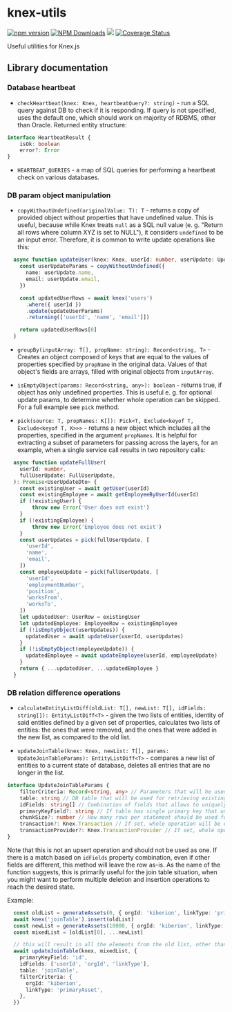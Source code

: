 # knex-utils

[![npm version](http://img.shields.io/npm/v/knex-utils.svg)](https://npmjs.org/package/knex-utils)
[![NPM Downloads](https://img.shields.io/npm/dm/knex-utils.svg)](https://npmjs.org/package/knex-utils)
![](https://github.com/knex/knex-utils/workflows/CI/badge.svg)
[![Coverage Status](https://coveralls.io/repos/knex/knex-utils/badge.svg?branch=master)](https://coveralls.io/r/knex/knex-utils?branch=master)

Useful utilities for Knex.js

## Library documentation

### Database heartbeat

* `checkHeartbeat(knex: Knex, heartbeatQuery?: string)` - run a SQL query against DB to check if it is responding. If query is not specified, uses the default one, which should work on majority of RDBMS, other than Oracle. Returned entity structure:
```ts
interface HeartbeatResult {
    isOk: boolean
    error?: Error
}
```  

* `HEARTBEAT_QUERIES` - a map of SQL queries for performing a heartbeat check on various databases.

### DB param object manipulation

* `copyWithoutUndefined(originalValue: T): T` - returns a copy of provided object without properties that have undefined value. This is useful, because while Knex treats `null` as a SQL null value (e. g. "Return all rows where column XYZ is set to NULL"), it considers `undefined` to be an input error. Therefore, it is common to write update operations like this:

```ts
  async function updateUser(knex: Knex, userId: number, userUpdate: UpdateUserRow): Promise<UserRow> {
    const userUpdateParams = copyWithoutUndefined({
      name: userUpdate.name,
      email: userUpdate.email,
    })

    const updatedUserRows = await knex('users')
      .where({ userId })
      .update(updateUserParams)
      .returning(['userId', 'name', 'email']])

    return updatedUserRows[0]
  }
```

* `groupBy(inputArray: T[], propName: string): Record<string, T>` - Creates an object composed of keys that are equal to the values of properties specified by `propName` in the original data. Values of that object's fields are arrays, filled with original objects from `inputArray`.

* `isEmptyObject(params: Record<string, any>): boolean` - returns true, if object has only undefined properties. This is useful e. g. for optional update params, to determine whether whole operation can be skipped. For a full example see `pick` method.

* `pick(source: T, propNames: K[]): Pick<T, Exclude<keyof T, Exclude<keyof T, K>>>` - returns a new object which includes all the properties, specified in the argument `propNames`. It is helpful for extracting a subset of parameters for passing across the layers, for an example, when a single service call results in two repository calls:

```ts
  async function updateFullUser(
    userId: number,
    fullUserUpdate: FullUserUpdate,
  ): Promise<UserUpdateDto> {
    const existingUser = await getUser(userId)
    const existingEmployee = await getEmployeeByUserId(userId)
    if (!existingUser) {
        throw new Error('User does not exist')
    }
    if (!existingEmployee) {
        throw new Error('Employee does not exist')
    }
    const userUpdates = pick(fullUserUpdate, [
      'userId',
      'name',
      'email',
    ])
    const employeeUpdate = pick(fullUserUpdate, [
      'userId',
      'employmentNumber',
      'position',
      'worksFrom',
      'worksTo',
    ])
    let updatedUser: UserRow = existingUser
    let updatedEmployee: EmployeeRow = existingEmployee
    if (!isEmptyObject(userUpdates)) {
      updatedUser = await updateUser(userId, userUpdates)
    }
    if (!isEmptyObject(employeeUpdate)) {
      updatedEmployee = await updateEmployee(userId, employeeUpdate)
    }
    return { ...updatedUser, ...updatedEmployee }
  }
```

### DB relation difference operations

* `calculateEntityListDiff(oldList: T[], newList: T[], idFields: string[]): EntityListDiff<T>` - given the two lists of entities, identity of said entities defined by a given set of properties, calculates two lists of entities: the ones that were removed, and the ones that were added in the new list, as compared to the old list.

* `updateJoinTable(knex: Knex, newList: T[], params: UpdateJoinTableParams): EntityListDiff<T>` - compares a new list of entities to a current state of database, deletes all entries that are no longer in the list.

```ts
interface UpdateJoinTableParams {
    filterCriteria: Record<string, any> // Parameters that will be used for retrieving the old list. Typically you would be using all or some fields from `idFields` param for the filter query, to ensure you are only updating relationships of a specific parent, although it is not impossible to imagine a scenario when you would like to potentially repopulate the whole table, which would require empty filter criteria.
    table: string // DB table that will be used for retrieving existing data, and deleting removed / inserting added data.
    idFields: string[] // Combination of fields that allows to uniquely identify each entity. For a join table that typically would be a combination of all the foreign key columns, but sometimes it may include additional columns as well (e. g. a columnm, specifying relation type between the linked entities). Note that it probably shouldn't be a synthetic, DB sequence-based primary key, because for new entries that were not yet inserted, you are unlikely to have them.    
    primaryKeyField?: string // If table has single primary key that uniquely identifies each row (typically a synthetic, DB sequence-based one), it can be used for batch deletion of removed entries, dramatically improving performance.
    chunkSize?: number // How many rows per statement should be used for batch insert/delete operations. Default is 100
    transaction?: Knex.Transaction // If set, whole operation will be executed in provided transaction
    transactionProvider?: Knex.TransactionProvider // If set, whole operation will be executed using transaction resolved from provided transactionProvider
}
```

Note that this is not an upsert operation and should not be used as one. If there is a match based on `idFields` property combination, even if other fields are different, this method will leave the row as-is. As the name of the function suggests, this is primarily useful for the join table situation, when you might want to perform multiple deletion and insertion operations to reach the desired state.

Example:
```ts
  const oldList = generateAssets(0, { orgId: 'kiberion', linkType: 'primaryAsset' }, 10)
  await knex('joinTable').insert(oldList)
  const newList = generateAssets(10000, { orgId: 'kiberion', linkType: 'primaryAsset' }, 4)
  const mixedList = [oldList[0], ...newList]

  // this will result in all the elements from the old list, other than the first one, to be deleted, and all the elements in the new list to be inserted
  await updateJoinTable(knex, mixedList, {
    primaryKeyField: 'id',
    idFields: ['userId', 'orgId', 'linkType'],
    table: 'joinTable',
    filterCriteria: {
      orgId: 'kiberion',
      linkType: 'primaryAsset',
    },
  })
```
